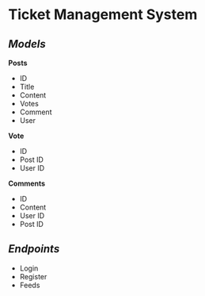 # **Ticket Management System**



## *Models*


**Posts**

 - ID
 - Title
 - Content
 - Votes
 - Comment
 - User



**Vote**

 - ID
 - Post ID
 - User ID



**Comments**

 - ID
 - Content
 - User ID
 - Post ID




## *Endpoints*


 - Login
 - Register
 - Feeds